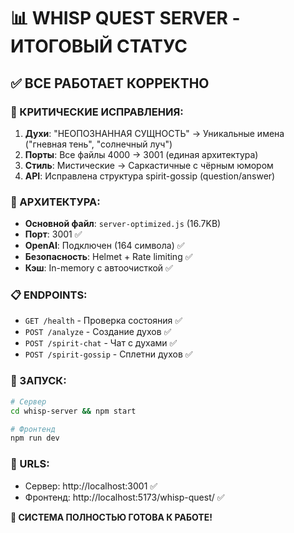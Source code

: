# 📊 WHISP QUEST SERVER - ИТОГОВЫЙ СТАТУС

## ✅ ВСЕ РАБОТАЕТ КОРРЕКТНО

### 🎯 КРИТИЧЕСКИЕ ИСПРАВЛЕНИЯ:
1. **Духи**: "НЕОПОЗНАННАЯ СУЩНОСТЬ" → Уникальные имена ("гневная тень", "солнечный луч")
2. **Порты**: Все файлы 4000 → 3001 (единая архитектура)
3. **Стиль**: Мистические → Саркастичные с чёрным юмором
4. **API**: Исправлена структура spirit-gossip (question/answer)

### 🚀 АРХИТЕКТУРА:
- **Основной файл**: `server-optimized.js` (16.7KB)
- **Порт**: 3001 ✅
- **OpenAI**: Подключен (164 символа) ✅
- **Безопасность**: Helmet + Rate limiting ✅
- **Кэш**: In-memory с автоочисткой ✅

### 📋 ENDPOINTS:
- `GET /health` - Проверка состояния ✅
- `POST /analyze` - Создание духов ✅  
- `POST /spirit-chat` - Чат с духами ✅
- `POST /spirit-gossip` - Сплетни духов ✅

### 🔧 ЗАПУСК:
```bash
# Сервер
cd whisp-server && npm start

# Фронтенд
npm run dev
```

### 📱 URLS:
- Сервер: http://localhost:3001 ✅
- Фронтенд: http://localhost:5173/whisp-quest/ ✅

**🎉 СИСТЕМА ПОЛНОСТЬЮ ГОТОВА К РАБОТЕ!**
